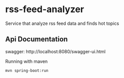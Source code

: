 # rss-feed-analyzer

Service that analyze rss feed data and finds hot topics

## Api Documentation
swagger: http://localhost:8080/swagger-ui.html


Running  with maven

```mvn spring-boot:run```
